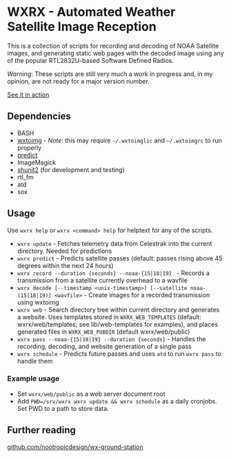 # WXRX - Automated Weather Satellite Image Reception

This is a collection of scripts for recording and decoding of NOAA Satellite images, and generating
static web pages with the decoded image using any of the popular RTL2832U-based Software Defined Radios.

*Warning*: These scripts are still very much a work in progress and, in my opinion, are not ready for
a major version number.

[See it in action](https://wxrx.kenbarbour.com/)

## Dependencies
* BASH
* [wxtoimg](https://wxtoimgrestored.xyz) - *Note*: this may require `~/.wxtoimglic` and `~/.wxtoimgrc` to run properly
* [predict](https://www.qsl.net/kd2bd/predict.html)
* ImageMagick
* [shunit2](https://github.com/kward/shunit2) (for development and testing)
* rtl_fm
* atd
* sox

## Usage
Use `wxrx help` or `wxrx <command> help` for helptext for any of the scripts.

* `wxrx update` - Fetches telemetry data from Celestrak into the current directory. Needed for predictions
* `wxrx predict` - Predicts satellite passes (default: passes rising above 45 degrees within the next 24 hours)
* `wxrx record --duration {seconds} --noaa-{15|18|19} ` - Records a transmission from a satellite currently overhead to a wavfile
* `wxrx decode [--timestamp <unix-timestamp>] [--satellite noaa-(15|18|19)] <wavfile>` - Create images for a recorded transmission using wxtoimg
* `wxrx web` - Search directory tree within current directory and generates a website.  Uses templates stored in `WXRX_WEB_TEMPLATES` (default: wxrx/web/templates; see lib/web-templates for examples), and places generated files in `WXRX_WEB_PUBDIR` (default wxrx/web/public)
* `wxrx pass --noaa-{15|18|19} --duration {seconds}` - Handles the recording, decoding, and website generation of a single pass
* `wxrx schedule` - Predicts future passes and uses `atd` to run `wxrx pass` to handle them

### Example usage
* Set `wxrx/web/public` as a web server document root
* Add `PWD=/srv/wxrx wxrx update && wxrx schedule` as a daily cronjobs.  Set PWD to a path to store data.

## Further reading
[github.com/nootropicdesign/wx-ground-station](https://github.com/nootropicdesign/wx-ground-station)
